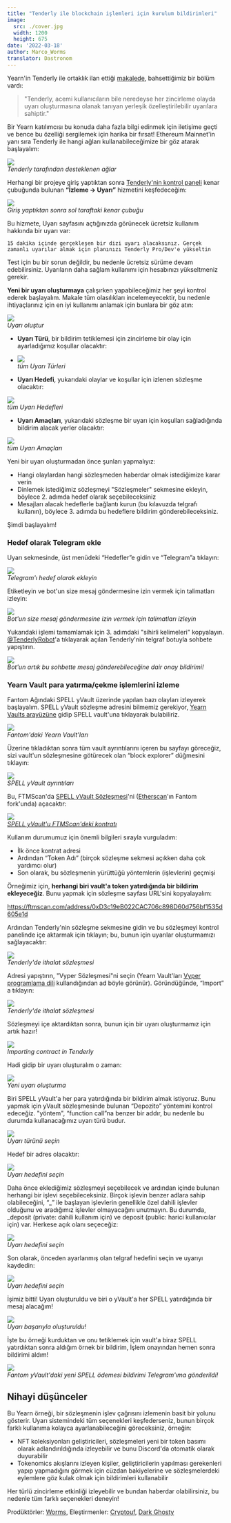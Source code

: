 ```yaml
---
title: "Tenderly ile blockchain işlemleri için kurulum bildirimleri"
image:
  src: ./cover.jpg
  width: 1200
  height: 675
date: '2022-03-18'
author: Marco_Worms
translator: Dastronom
---
```


Yearn'in Tenderly ile ortaklık ilan ettiği [makalede](https://medium.com/iearn/yearn-finance-partners-with-tenderly-to-supercharge-development-debugging-incident-analysis-6489260298a5), bahsettiğimiz bir bölüm vardı:

> "Tenderly, acemi kullanıcıların bile neredeyse her zincirleme olayda uyarı oluşturmasına olanak tanıyan yerleşik özelleştirilebilir uyarılara sahiptir."
>

Bir Yearn katılımcısı bu konuda daha fazla bilgi edinmek için iletişime geçti ve bence bu özelliği sergilemek için harika bir fırsat! Ethereum Mainnet'in yanı sıra Tenderly ile hangi ağları kullanabileceğimize bir göz atarak başlayalım:

![](./image1.jpg?w=909&h=441)\
*Tenderly tarafından desteklenen ağlar*

Herhangi bir projeye giriş yaptıktan sonra [Tenderly'nin kontrol paneli](https://dashboard.tenderly.co/) kenar çubuğunda bulunan **“İzleme -> Uyarı”** hizmetini keşfedeceğim:

![](./image2.jpg?w=237&h=199)\
*Giriş yaptıktan sonra sol taraftaki kenar çubuğu*

Bu hizmete, Uyarı sayfasını açtığınızda görünecek ücretsiz kullanım hakkında bir uyarı var:

`15 dakika içinde gerçekleşen bir dizi uyarı alacaksınız. Gerçek zamanlı uyarılar almak için planınızı Tenderly Pro/Dev'e yükseltin`

Test için bu bir sorun değildir, bu nedenle ücretsiz sürüme devam edebilirsiniz. Uyarıların daha sağlam kullanımı için hesabınızı yükseltmeniz gerekir.

**Yeni bir uyarı oluşturmaya** çalışırken yapabileceğimiz her şeyi kontrol ederek başlayalım. Makale tüm olasılıkları incelemeyecektir, bu nedenle ihtiyaçlarınız için en iyi kullanımı anlamak için bunlara bir göz atın:

![](./image3.jpg?w=1537&h=669)\
*Uyarı oluştur*

- **Uyarı Türü**, bir bildirim tetiklemesi için zincirleme bir olay için ayarladığımız koşullar olacaktır:

- ![](./image4.jpg?w=1437&h=413)\
*tüm Uyarı Türleri*

- **Uyarı Hedefi**, yukarıdaki olaylar ve koşullar için izlenen sözleşme olacaktır:

![](./image5.jpg?w=991&h=253)\
*tüm Uyarı Hedefleri*

- **Uyarı Amaçları**, yukarıdaki sözleşme bir uyarı için koşulları sağladığında bildirim alacak yerler olacaktır:

![](./image6.jpg?w=937&h=195)\
*tüm Uyarı Amaçları*

Yeni bir uyarı oluşturmadan önce şunları yapmalıyız:

- Hangi olaylardan hangi sözleşmeden haberdar olmak istediğimize karar verin
- Dinlemek istediğimiz sözleşmeyi "Sözleşmeler" sekmesine ekleyin, böylece 2. adımda hedef olarak seçebileceksiniz
- Mesajları alacak hedeflerle bağlantı kurun (bu kılavuzda telgrafı kullanın), böylece 3. adımda bu hedeflere bildirim gönderebileceksiniz.

Şimdi başlayalım!

### Hedef olarak Telegram ekle

Uyarı sekmesinde, üst menüdeki “Hedefler”e gidin ve “Telegram”a tıklayın:

![](./image7.jpg?w=1364&h=617)\
*Telegram'ı hedef olarak ekleyin*

Etiketleyin ve bot'un size mesaj göndermesine izin vermek için talimatları izleyin:

![](./image8.jpg?w=591&h=475)\
*Bot'un size mesaj göndermesine izin vermek için talimatları izleyin*

Yukarıdaki işlemi tamamlamak için 3. adımdaki "sihirli kelimeleri" kopyalayın. [@TenderlyRobot](https://t.me/TenderlyRobot)'a tıklayarak açılan Tenderly'nin telgraf botuyla sohbete yapıştırın.

![](./image9.jpg?w=772&h=235)\
*Bot'un artık bu sohbette mesaj gönderebileceğine dair onay bildirimi!*

### Yearn Vault para yatırma/çekme işlemlerini izleme

Fantom Ağındaki SPELL yVault üzerinde yapılan bazı olayları izleyerek başlayalım. SPELL yVault sözleşme adresini bilmemiz gerekiyor, [Yearn Vaults arayüzüne](https://yearn.finance/#/vaults) gidip SPELL vault'una tıklayarak bulabiliriz.

![](./image10.jpg?w=625&h=287)\
*Fantom'daki Yearn Vault'ları*

Üzerine tıkladıktan sonra tüm vault ayrıntılarını içeren bu sayfayı göreceğiz, sizi vault'un sözleşmesine götürecek olan “block explorer” düğmesini tıklayın:

![](./image11.jpg?w=1157&h=757)\
*SPELL yVault ayrıntıları*

Bu, FTMScan'da [SPELL yVault Sözleşmesi](https://ftmscan.com/address/0xD3c19eB022CAC706c898D60d756bf1535d605e1d)'ni ([Etherscan](https://etherscan.io/)'ın Fantom fork'unda) açacaktır:

![](./image12.jpg?w=1367&h=845)\
*[SPELL yVault'u FTMScan'deki kontratı](https://ftmscan.com/address/0xD3c19eB022CAC706c898D60d756bf1535d605e1d)*

Kullanım durumumuz için önemli bilgileri sırayla vurguladım:
- İlk önce kontrat adresi
- Ardından “Token Adı” (birçok sözleşme sekmesi açıkken daha çok yardımcı olur)
- Son olarak, bu sözleşmenin yürüttüğü yöntemlerin (işlevlerin) geçmişi

Örneğimiz için, **herhangi biri vault'a token yatırdığında bir bildirim ekleyeceğiz**. Bunu yapmak için sözleşme sayfası URL'sini kopyalayalım:

https://ftmscan.com/address/0xD3c19eB022CAC706c898D60d756bf1535d605e1d

Ardından Tenderly'nin sözleşme sekmesine gidin ve bu sözleşmeyi kontrol panelinde içe aktarmak için tıklayın; bu, bunun için uyarılar oluşturmamızı sağlayacaktır:

![](./image13.jpg?w=1399&h=681)\
*Tenderly'de ithalat sözleşmesi*

Adresi yapıştırın, "Vyper Sözleşmesi"ni seçin (Yearn Vault'ları [Vyper programlama dili](https://vyper.readthedocs.io/en/stable/index.html) kullandığından ad böyle görünür). Göründüğünde, “Import” a tıklayın:

![](./image14.jpg?w=1155&h=909)\
*Tenderly'de ithalat sözleşmesi*

Sözleşmeyi içe aktardıktan sonra, bunun için bir uyarı oluşturmamız için artık hazır!

![](./image15.jpg?w=865&h=467)\
*Importing contract in Tenderly*

Hadi gidip bir uyarı oluşturalım o zaman:

![](./image16.jpg?w=1817&h=713)\
*Yeni uyarı oluşturma*

Biri SPELL yVault'a her para yatırdığında bir bildirim almak istiyoruz. Bunu yapmak için yVault sözleşmesinde bulunan “Depozito” yöntemini kontrol edeceğiz. "yöntem", “function call”na benzer bir addır, bu nedenle bu durumda kullanacağımız uyarı türü budur.

![](./image17.jpg?w=761&h=265)\
*Uyarı türünü seçin*

Hedef bir adres olacaktır:

![](./image18.jpg?w=759&h=245)\
*Uyarı hedefini seçin*

Daha önce eklediğimiz sözleşmeyi seçebilecek ve ardından içinde bulunan herhangi bir işlevi seçebileceksiniz. Birçok işlevin benzer adlara sahip olabileceğini, “_” ile başlayan işlevlerin genellikle özel dahili işlevler olduğunu ve aradığımız işlevler olmayacağını unutmayın.
Bu durumda, _deposit (private: dahili kullanım için) ve deposit (public: harici kullanıcılar için) var. Herkese açık olanı seçeceğiz:

![](./image19.jpg?w=1319&h=679)\
*Uyarı hedefini seçin*

Son olarak, önceden ayarlanmış olan telgraf hedefini seçin ve uyarıyı kaydedin:

![](./image20.jpg?w=1325&h=909)\
*Uyarı hedefini seçin*

İşimiz bitti! Uyarı oluşturuldu ve biri o yVault'a her SPELL yatırdığında bir mesaj alacağım!

![](./image21.jpg?w=1521&h=739)\
*Uyarı başarıyla oluşturuldu!*

İşte bu örneği kurduktan ve onu tetiklemek için vault'a biraz SPELL yatırdıktan sonra aldığım örnek bir bildirim, İşlem onayından hemen sonra bildirimi aldım!

![](./image22.jpg?w=495&h=579)\
*Fantom yVault'daki yeni SPELL ödemesi bildirimi Telegram'ıma gönderildi!*

## Nihayi düşünceler

Bu Yearn örneği, bir sözleşmenin işlev çağrısını izlemenin basit bir yolunu gösterir. Uyarı sistemindeki tüm seçenekleri keşfederseniz, bunun birçok farklı kullanıma kolayca ayarlanabileceğini göreceksiniz, örneğin:

- NFT koleksiyonları geliştiricileri, sözleşmeleri yeni bir token basımı olarak adlandırıldığında izleyebilir ve bunu Discord'da otomatik olarak duyurabilir
- Tokenomics akışlarını izleyen kişiler, geliştiricilerin yapılması gerekenleri yapıp yapmadığını görmek için cüzdan bakiyelerine ve sözleşmelerdeki eylemlere göz kulak olmak için bildirimleri kullanabilir

Her türlü zincirleme etkinliği izleyebilir ve bundan haberdar olabilirsiniz, bu nedenle tüm farklı seçenekleri deneyin!

Prodüktörler: [Worms](https://twitter.com/MarcoWorms), Eleştirmenler: [Cryptouf](https://twitter.com/cryptouf), [Dark Ghosty](https://github.com/DarkGhost7)
